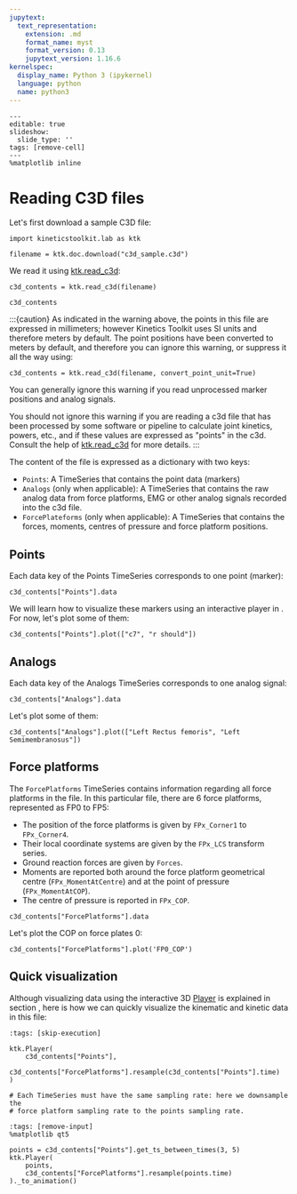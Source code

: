```yaml
---
jupytext:
  text_representation:
    extension: .md
    format_name: myst
    format_version: 0.13
    jupytext_version: 1.16.6
kernelspec:
  display_name: Python 3 (ipykernel)
  language: python
  name: python3
---
```


```{code-cell} ipython3
---
editable: true
slideshow:
  slide_type: ''
tags: [remove-cell]
---
%matplotlib inline
```

# Reading C3D files

Let's first download a sample C3D file:

```{code-cell} ipython3
import kineticstoolkit.lab as ktk

filename = ktk.doc.download("c3d_sample.c3d")
```

We read it using [ktk.read_c3d](api/ktk.read_c3d.rst):

```{code-cell} ipython3
c3d_contents = ktk.read_c3d(filename)

c3d_contents
```

:::{caution}
As indicated in the warning above, the points in this file are expressed in millimeters; however Kinetics Toolkit uses SI units and therefore meters by default. The point positions have been converted to meters by default, and therefore you can ignore this warning, or suppress it all the way using:

```
c3d_contents = ktk.read_c3d(filename, convert_point_unit=True)
```

You can generally ignore this warning if you read unprocessed marker positions and analog signals.

You should not ignore this warning if you are reading a c3d file that has been processed by some software or pipeline to calculate joint kinetics, powers, etc., and if these values are expressed as "points" in the c3d. Consult the help of [ktk.read_c3d](api/ktk.read_c3d.rst) for more details.
:::

The content of the file is expressed as a dictionary with two keys:
- `Points`: A TimeSeries that contains the point data (markers)
- `Analogs` (only when applicable): A TimeSeries that contains the raw analog data from force platforms, EMG or other analog signals recorded into the c3d file.
- `ForcePlateforms` (only when applicable): A TimeSeries that contains the forces, moments, centres of pressure and force platform positions.

## Points

Each data key of the Points TimeSeries corresponds to one point (marker):

```{code-cell} ipython3
c3d_contents["Points"].data
```

We will learn how to visualize these markers using an interactive player in [](player). For now, let's plot some of them:

```{code-cell} ipython3
c3d_contents["Points"].plot(["c7", "r should"])
```

## Analogs

Each data key of the Analogs TimeSeries corresponds to one analog signal:

```{code-cell} ipython3
c3d_contents["Analogs"].data
```

Let's plot some of them:

```{code-cell} ipython3
c3d_contents["Analogs"].plot(["Left Rectus femoris", "Left Semimembranosus"])
```

## Force platforms

The `ForcePlatforms` TimeSeries contains information regarding all force platforms in the file. In this particular file, there are 6 force platforms, represented as FP0 to FP5:
- The position of the force platforms is given by `FPx_Corner1` to `FPx_Corner4`.
- Their local coordinate systems are given by the `FPx_LCS` transform series.
- Ground reaction forces are given by `Forces`.
- Moments are reported both around the force platform geometrical centre (`FPx_MomentAtCentre`) and at the point of pressure (`FPx_MomentAtCOP`).
- The centre of pressure is reported in `FPx_COP`.

```{code-cell} ipython3
c3d_contents["ForcePlatforms"].data
```

Let's plot the COP on force plates 0:

```{code-cell} ipython3
c3d_contents["ForcePlatforms"].plot('FP0_COP')
```

## Quick visualization

Although visualizing data using the interactive 3D [Player](api/ktk.Player.rst) is explained in section [](player.md), here is how we can quickly visualize the kinematic and kinetic data in this file:

```{code-cell} ipython3
:tags: [skip-execution]

ktk.Player(
    c3d_contents["Points"],
    c3d_contents["ForcePlatforms"].resample(c3d_contents["Points"].time)
)

# Each TimeSeries must have the same sampling rate: here we downsample the
# force platform sampling rate to the points sampling rate.
```

```{code-cell} ipython3
:tags: [remove-input]
%matplotlib qt5

points = c3d_contents["Points"].get_ts_between_times(3, 5)
ktk.Player(
    points,
    c3d_contents["ForcePlatforms"].resample(points.time)
)._to_animation()
```
